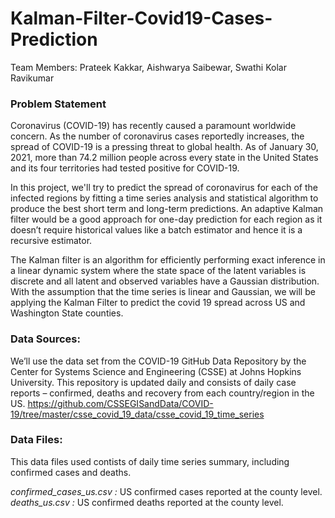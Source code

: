 # Kalman-Filter-Covid19-Cases-Prediction

Team Members: Prateek Kakkar, Aishwarya Saibewar, Swathi Kolar Ravikumar


### Problem Statement

Coronavirus (COVID-19) has recently caused a paramount worldwide concern. As the number of coronavirus cases reportedly increases, the spread of COVID-19 is a pressing threat to global health. As of January 30, 2021, more than 74.2 million people across every state in the United States and its four territories had tested positive for COVID-19.

In this project, we'll try to predict the spread of coronavirus for each of the infected regions by fitting a time series analysis and statistical algorithm to produce the best short term and long-term predictions. An adaptive Kalman filter would be a good approach for one-day prediction for each region as it doesn’t require historical values like a batch estimator and hence it is a recursive estimator. 

The Kalman filter is an algorithm for efficiently performing exact inference in a linear dynamic system where the state space of the latent variables is discrete and all latent and observed variables have a Gaussian distribution. With the assumption that the time series is linear and Gaussian, we will be applying the Kalman Filter to predict the covid 19 spread across US and Washington State counties.


### Data Sources:
We’ll use the data set from the COVID-19 GitHub Data Repository by the Center for Systems Science and Engineering (CSSE) at Johns Hopkins University. This repository is updated daily and consists of daily case reports – confirmed, deaths and recovery from each country/region in the US.
https://github.com/CSSEGISandData/COVID-19/tree/master/csse_covid_19_data/csse_covid_19_time_series


### Data Files:

This data files used contists of daily time series summary, including confirmed cases and deaths.

*confirmed_cases_us.csv :* US confirmed cases reported at the county level.
*deaths_us.csv :* US confirmed deaths reported at the county level.
